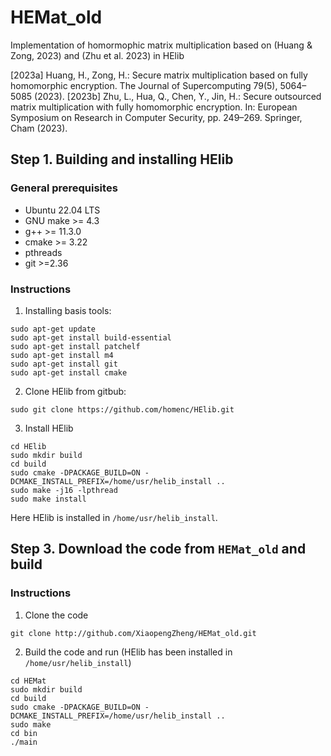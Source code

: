 # HEMat_old
Implementation of homormophic matrix multiplication based on (Huang &amp; Zong, 2023) and (Zhu et al. 2023) in HElib 

[2023a] Huang, H., Zong, H.: Secure matrix multiplication based on fully homomorphic encryption. The Journal of Supercomputing 79(5), 5064–5085 (2023).
[2023b] Zhu, L., Hua, Q., Chen, Y., Jin, H.: Secure outsourced matrix multiplication with fully homomorphic encryption. In: European Symposium on Research in Computer Security, pp. 249–269. Springer, Cham (2023). 

## Step 1. Building and installing HElib
### General prerequisites
* Ubuntu 22.04 LTS
* GNU make >= 4.3
* g++ >= 11.3.0
* cmake >= 3.22
* pthreads
* git >=2.36
### Instructions
1. Installing basis tools:
```
sudo apt-get update
sudo apt-get install build-essential
sudo apt-get install patchelf
sudo apt-get install m4
sudo apt-get install git
sudo apt-get install cmake
```
2. Clone HElib from gitbub:
```
sudo git clone https://github.com/homenc/HElib.git
```
3. Install HElib
```
cd HElib
sudo mkdir build
cd build
sudo cmake -DPACKAGE_BUILD=ON -DCMAKE_INSTALL_PREFIX=/home/usr/helib_install ..
sudo make -j16 -lpthread
sudo make install
```
Here HElib is installed in `/home/usr/helib_install`. 



## Step 3. Download the code from `HEMat_old` and build

### Instructions

1. Clone the code
```
git clone http://github.com/XiaopengZheng/HEMat_old.git
```

2. Build the code and run (HElib has been installed in `/home/usr/helib_install`)
```
cd HEMat
sudo mkdir build
cd build
sudo cmake -DPACKAGE_BUILD=ON -DCMAKE_INSTALL_PREFIX=/home/usr/helib_install ..
sudo make
cd bin
./main
```





